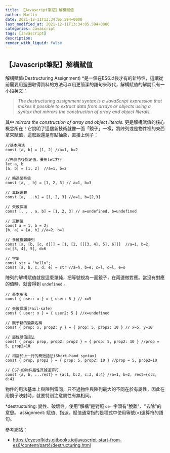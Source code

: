 ```yaml
---
title: 【Javascript筆記】解構賦值
author: Martin
date: 2021-12-11T13:34:05.594+0000
last_modified_at: 2021-12-11T13:34:05.594+0000
categories: Javascript
tags: [Javascript]
description: 
render_with_liquid: false
---
```


## 【Javascript筆記】解構賦值

解構賦值\(Destructuring Assignment\) \*是一個在ES6以後才有的新特性，這讓從前需要用迴圈取得資料的方法可以用更簡潔的語句來取代，解構賦值的解說只有一小段英文：


> _The destructuring assignment syntax is a JavaScript expression that makes it possible to extract data from arrays or objects using a syntax that mirrors the construction of array and object literals\._ 





其中 _mirrors the construction of array and object literals\._ 更是解構賦值的核心概念所在！它說明了這個新技術就像一面「鏡子」一樣，將陣列或是物件裡的東西拿來賦值，這麼說還是有點抽象，直接上例子：
```
//基本用法
const [a, b] = [1, 2] //a=1, b=2

//先宣告後指定值，要用let才行
let a, b
[a, b] = [1, 2]  //a=1, b=2

// 略過某些值
const [a, , b] = [1, 2, 3] // a=1, b=3

// 其餘運算
const [a, ...b] = [1, 2, 3] //a=1, b=[2,3]

// 失敗保護
const [, , , a, b] = [1, 2, 3] // a=undefined, b=undefined

// 交換值
const a = 1, b = 2;
[b, a] = [a, b] //a=2, b=1

// 多維複雜陣列
const [a, [b, [c, d]]] = [1, [2, [[[3, 4], 5], 6]]]  //a=1, b=2, 
c=[[3, 4], 5], d=6

// 字串
const str = "hello";
const [a, b, c, d, e] = str //a=h, b=e, c=l, d=l, e=o
```

陣列的解構賦值就是這麼單純，把等號視為一面鏡子，在兩邊做對應。當沒有對應的值時，就會得到 `undefined` 。
```
// 基本用法
const { user: x } = { user: 5 } // x=5

// 失敗保護(Fail-safe)
const { user: x } = { user2: 5 } //x=undefined

// 賦予新的變數名稱
const { prop: x, prop2: y } = { prop: 5, prop2: 10 } // x=5, y=10

// 屬性賦值語法
const { prop: prop, prop2: prop2 } = { prop: 5, prop2: 10 } //prop = 5, prop2=10

// 相當於上一行的簡短語法(Short-hand syntax)
const { prop, prop2 } = { prop: 5, prop2: 10 } //prop = 5, prop2=10

// ES7+的物件屬性其餘運算符
const {a, b, ...rest} = {a:1, b:2, c:3, d:4} //a=1, b=2, rest={c:3, d:4}
```

物件的用法基本上與陣列雷同，只不過物件與陣列最大的不同在於有屬性，因此在用鏡子映射時，就要特別注意屬性有無相同。

\*destructuring: 變性、破壞性。使用”解構”是對照 `de-` 字頭有"脫離"、"去除"的意思。
assignment: 賦值、指派。賦值通常指的是程式中使用等號\(=\)運算符的語句。

參考網站： 
- https://eyesofkids.gitbooks.io/javascript-start-from-es6/content/part4/destructuring.html
